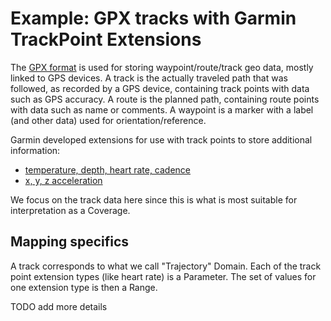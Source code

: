 # Example: GPX tracks with Garmin TrackPoint Extensions

The [GPX format](https://en.wikipedia.org/wiki/GPS_Exchange_Format) is used for
storing waypoint/route/track geo data, mostly linked to GPS devices.
A track is the actually traveled path that was followed, as recorded by a GPS device,
containing track points with data such as GPS accuracy.
A route is the planned path, containing route points with data such as name or comments.
A waypoint is a marker with a label (and other data) used for orientation/reference.

Garmin developed extensions for use with track points to store additional information:
- [temperature, depth, heart rate, cadence](http://www8.garmin.com/xmlschemas/TrackPointExtensionv1.xsd)
- [x, y, z acceleration](http://www8.garmin.com/xmlschemas/AccelerationExtensionv1.xsd)

We focus on the track data here since this is what is most suitable for interpretation
as a Coverage.

## Mapping specifics

A track corresponds to what we call "Trajectory" Domain. 
Each of the track point extension types (like heart rate) is a Parameter.
The set of values for one extension type is then a Range.

TODO add more details
